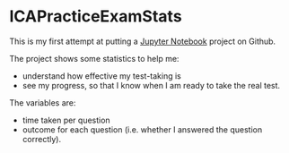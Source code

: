 # ICAPracticeExamStats
This is my first attempt at putting a [Jupyter Notebook](https://jupyter.org/) project on Github. 

The project shows some statistics to help me:
* understand how effective my test-taking is
* see my progress, so that I know when I am ready to take the real test.

The variables are:
* time taken per question
* outcome for each question (i.e. whether I answered the question correctly).

